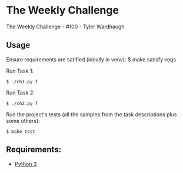 
# The Weekly Challenge

The Weekly Challenge - #100 - Tyler Wardhaugh

## Usage

Ensure requirements are satified (ideally in venv):
    $ make satisfy-reqs

Run Task 1:

    $ ./ch1.py T

Run Task 2:

    $ ./ch2.py T

Run the project's tests (all the samples from the task descriptions plus some others):

    $ make test

## Requirements:
*   [Python 3](https://www.python.org/)
